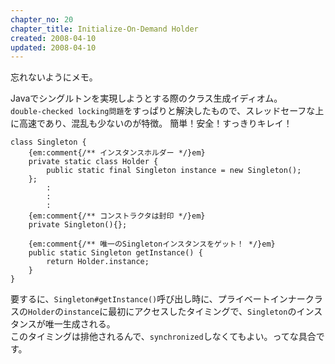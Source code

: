 ```yaml
---
chapter_no: 20
chapter_title: Initialize-On-Demand Holder
created: 2008-04-10
updated: 2008-04-10
---
```

忘れないようにメモ。  

Javaでシングルトンを実現しようとする際のクラス生成イディオム。  
`double-checked locking問題`をすっぱりと解決したもので、スレッドセーフな上に高速であり、混乱も少ないのが特徴。
簡単！安全！すっきりキレイ！

```
class Singleton {
    {em:comment{/** インスタンスホルダー */}em}
    private static class Holder {
        public static final Singleton instance = new Singleton();
    };
        :
        :
        :
    {em:comment{/** コンストラクタは封印 */}em}
    private Singleton(){};

    {em:comment{/** 唯一のSingletonインスタンスをゲット！ */}em}
    public static Singleton getInstance() {
        return Holder.instance;
    } 
}
```
要するに、`Singleton#getInstance()`呼び出し時に、プライベートインナークラスの`Holder`の`instance`に最初にアクセスしたタイミングで、`Singleton`のインスタンスが唯一生成される。  
このタイミングは排他されるんで、`synchronized`しなくてもよい。ってな具合です。